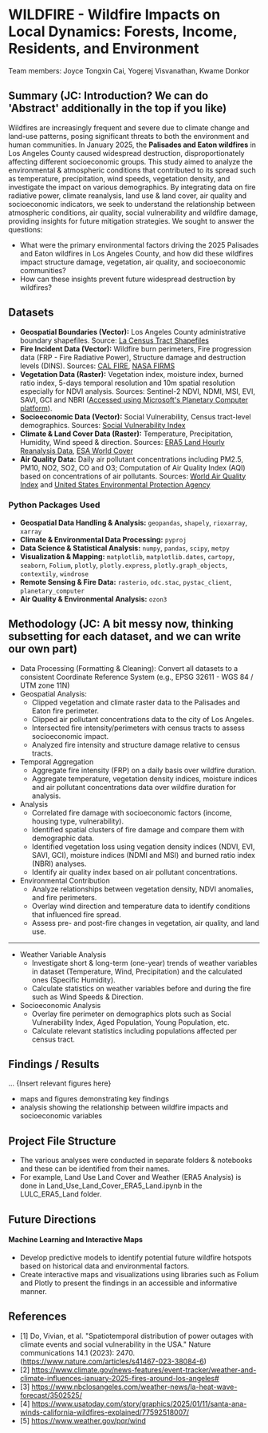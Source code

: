 # WILDFIRE - Wildfire Impacts on Local Dynamics: Forests, Income, Residents, and Environment
Team members: Joyce Tongxin Cai, Yogerej Visvanathan, Kwame Donkor 

## Summary (JC: Introduction? We can do 'Abstract' additionally in the top if you like)
Wildfires are increasingly frequent and severe due to climate change and land-use patterns, posing significant threats to both the environment and human communities. 
In January 2025, the **Palisades and Eaton wildfires** in Los Angeles County caused widespread destruction, disproportionately affecting different socioeconomic groups. This study aimed to analyze the environmental & atmospheric conditions that contributed to its spread such as temperature, precipitation, wind speeds, vegetation density, and investigate the impact on various demographics. By integrating data on fire radiative power, climate reanalysis, land use & land cover, air quality and socioeconomic indicators, we seek to understand the relationship between atmospheric conditions, air quality, social vulnerability and wildfire damage, providing insights for future mitigation strategies. 
We sought to answer the questions: 
* What were the primary environmental factors driving the 2025 Palisades and Eaton wildfires in Los Angeles County, and how did these wildfires impact structure damage, vegetation, air quality, and socioeconomic communities?
* How can these insights prevent future widespread destruction by wildfires? 

## Datasets

* **Geospatial Boundaries (Vector):** Los Angeles County administrative boundary shapefiles. Source: [La Census Tract Shapefiles](https://redistricting.lacounty.gov/mapping-files-data-download/)
* **Fire Incident Data (Vector):** Wildfire burn perimeters, Fire progression data (FRP - Fire Radiative Power), Structure damage and destruction levels (DINS). Sources: [CAL FIRE](https://www.fire.ca.gov/), [NASA FIRMS](https://firms.modaps.eosdis.nasa.gov/)
* **Vegetation Data (Raster):** Vegetation index, moisture index, burned ratio index, 5-days temporal resolution and 10m spatial resolution especially for NDVI analysis. Sources: Sentinel-2 NDVI, NDMI, MSI, EVI, SAVI, GCI and NBRI ([Accessed using Microsoft's Planetary Computer platform](https://planetarycomputer.microsoft.com/dataset/sentinel-2-l2a#overview)).
* **Socioeconomic Data (Vector):** Social Vulnerability, Census tract-level demographics. Sources: [Social Vulnerability Index](https://www.atsdr.cdc.gov/place-health/php/svi/index.html)
* **Climate & Land Cover Data (Raster):** Temperature, Precipitation, Humidity, Wind speed & direction. Sources: [ERA5 Land Hourly Reanalysis Data](https://cds.climate.copernicus.eu/datasets/reanalysis-era5-land?tab=overview), [ESA World Cover](https://worldcover2021.esa.int/) 
* **Air Quality Data:** Daily air pollutant concentrations including PM2.5, PM10, NO2, SO2, CO and O3; Computation of Air Quality Index (AQI) based on concentrations of air pollutants. Sources: [World Air Quality Index](https://aqicn.org/contact/) and [United States Environmental Protection Agency](https://www.epa.gov/aboutepa) 


### Python Packages Used 
- **Geospatial Data Handling & Analysis:** `geopandas`, `shapely`, `rioxarray`, `xarray`
- **Climate & Environmental Data Processing:** `pyproj`
- **Data Science & Statistical Analysis:** `numpy`, `pandas`, `scipy`, `metpy`
- **Visualization & Mapping:** `matplotlib`, `matplotlib.dates`, `cartopy`, `seaborn`, `Folium`, `plotly`, `plotly.express`, `plotly.graph_objects`, `contextily`, `windrose`
- **Remote Sensing & Fire Data:** `rasterio`, `odc.stac`, `pystac_client`, `planetary_computer`
- **Air Quality & Environmental Analysis:** `ozon3`

## Methodology (JC: A bit messy now, thinking subsetting for each dataset, and we can write our own part)

- Data Processing (Formatting & Cleaning):  Convert all datasets to a consistent Coordinate Reference System (e.g., EPSG 32611 - WGS 84 / UTM zone 11N)
- Geospatial Analysis:
  - Clipped vegetation and climate raster data to the Palisades and Eaton fire perimeter.
  - Clipped air pollutant concentrations data to the city of Los Angeles.
  - Intersected fire intensity/perimeters with census tracts to assess socioeconomic impact.
  - Analyzed fire intensity and structure damage relative to census tracts.
- Temporal Aggregation
  - Aggregate fire intensity (FRP) on a daily basis over wildfire duration.
  - Aggregate temperature, vegetation density indices, moisture indices and air pollutant concentrations data over wildfire duration for analysis. 
- Analysis
  - Correlated fire damage with socioeconomic factors (income, housing type, vulnerability).
  - Identified spatial clusters of fire damage and compare them with demographic data.
  - Identified vegetation loss using vegation density indices (NDVI, EVI, SAVI, GCI), moisture indices (NDMI and MSI) and burned ratio index (NBRI) analyses.
  - Identify air quality index based on air pollutant concentrations. 
- Environmental Contribution
  - Analyze relationships between vegetation density, NDVI anomalies, and fire perimeters.
  - Overlay wind direction and temperature data to identify conditions that influenced fire spread.
  - Assess pre- and post-fire changes in vegetation, air quality, and land use.

*** 

- Weather Variable Analysis
  - Investigate short & long-term (one-year) trends of weather variables in dataset (Temperature, Wind, Precipitation) and the calculated ones (Specific Humidity).
  - Calculate statistics on weather variables before and during the fire such as Wind Speeds & Direction. 
- Socioeconomic Analysis
  - Overlay fire perimeter on demographics plots such as Social Vulnerability Index, Aged Population, Young Population, etc. 
  - Calculate relevant statistics including populations affected per census tract. 

## Findings / Results 

...
{Insert relevant figures here}
- maps and figures demonstrating key findings
- analysis showing the relationship between wildfire impacts and socioeconomic variables

## Project File Structure 

* The various analyses were conducted in separate folders & notebooks and these can be identified from their names.
* For example, Land Use Land Cover and Weather (ERA5 Analysis) is done in Land_Use_Land_Cover_ERA5_Land.ipynb in the LULC_ERA5_Land folder. 

## Future Directions  

#### Machine Learning and Interactive Maps
- Develop predictive models to identify potential future wildfire hotspots based on historical data and environmental factors.
- Create interactive maps and visualizations using libraries such as Folium and Plotly to present the findings in an accessible and informative manner.

## References 
- [1] Do, Vivian, et al. "Spatiotemporal distribution of power outages with climate events and social vulnerability in the USA." Nature communications 14.1 (2023): 2470. (https://www.nature.com/articles/s41467-023-38084-6)
- [2] https://www.climate.gov/news-features/event-tracker/weather-and-climate-influences-january-2025-fires-around-los-angeles#
- [3] https://www.nbclosangeles.com/weather-news/la-heat-wave-forecast/3502525/ 
- [4] https://www.usatoday.com/story/graphics/2025/01/11/santa-ana-winds-california-wildfires-explained/77592518007/
- [5] https://www.weather.gov/pqr/wind

